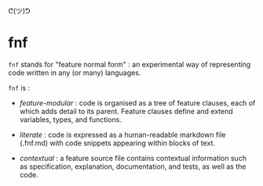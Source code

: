 ᕦ(ツ)ᕤ
# fnf

`fnf` stands for "feature normal form" : an experimental way of representing code written in any (or many) languages.

`fnf` is :

- *feature-modular* : code is organised as a tree of feature clauses, each of which adds detail to its parent. Feature clauses define and extend variables, types, and functions.

- *literate* : code is expressed as a human-readable markdown file (.fnf.md) with code snippets appearing within blocks of text.

- *contextual* : a feature source file contains contextual information such as specification, explanation, documentation, and tests, as well as the code.


